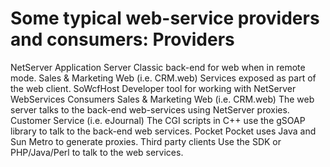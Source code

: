 <properties date="2016-06-24"
SortOrder="5"
/>

Some typical web-service providers and consumers:
Providers
=========

NetServer Application Server
Classic back-end for web when in remote mode.
Sales & Marketing Web (i.e. CRM.web)
Services exposed as part of the web client.
SoWcfHost
Developer tool for working with NetServer WebServices
Consumers
Sales & Marketing Web (i.e. CRM.web)
The web server talks to the back-end web-services using NetServer proxies.
Customer Service (i.e. eJournal)
The CGI scripts in C++ use the gSOAP library to talk to the back-end web services.
Pocket
Pocket uses Java and Sun Metro to generate proxies.
Third party clients
Use the SDK or PHP/Java/Perl to talk to the web services.
